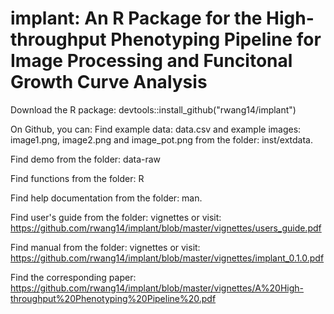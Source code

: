 # implant: An R Package for the High-throughput Phenotyping Pipeline for Image Processing and Funcitonal Growth Curve Analysis
Download the R package: 
devtools::install_github("rwang14/implant")

On Github, you can:
Find example data: data.csv and example images: image1.png, image2.png and image_pot.png from the folder: inst/extdata.

Find demo from the folder: data-raw

Find functions from the folder: R

Find help documentation from the folder: man.

Find user's guide from the folder: vignettes or visit: https://github.com/rwang14/implant/blob/master/vignettes/users_guide.pdf

Find manual from the  folder: vignettes or visit: https://github.com/rwang14/implant/blob/master/vignettes/implant_0.1.0.pdf

Find the corresponding paper:  https://github.com/rwang14/implant/blob/master/vignettes/A%20High-throughput%20Phenotyping%20Pipeline%20.pdf
